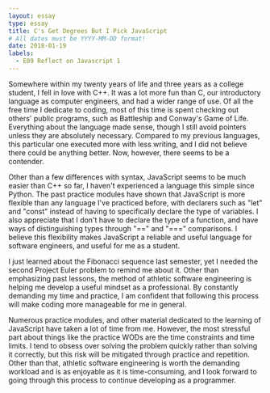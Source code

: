 ```yaml
---
layout: essay
type: essay
title: C's Get Degrees But I Pick JavaScript
# All dates must be YYYY-MM-DD format!
date: 2018-01-19
labels:
  - E09 Reflect on Javascript 1
---
```


Somewhere within my twenty years of life and three years as a college student, I fell in love with C++. It was a lot more fun than C, our introductory language as computer engineers, and had a wider range of use. Of all the free time I dedicate to coding, most of this time is spent checking out others' public programs, such as Battleship and Conway's Game of Life. Everything about the language made sense, though I still avoid pointers unless they are absolutely necessary. Compared to my previous languages, this particular one executed more with less writing, and I did not believe there could be anything better. Now, however, there seems to be a contender. 

Other than a few differences with syntax, JavaScript seems to be much easier than C++ so far, I haven't experienced a language this simple since Python. The past practice modules have shown that JavaScript is more flexible than any language I've practiced before, with declarers such as "let" and "const" instead of having to specifically declare the type of variables. I also appreciate that I don't have to declare the type of a function, and have ways of distinguishing types through "==" and "===" comparisons. I believe this flexibility makes JavaScript a reliable and useful language for software engineers, and useful for me as a student.

I just learned about the Fibonacci sequence last semester, yet I needed the second Project Euler problem to remind me about it. Other than emphasizing past lessons, the method of athletic software engineering is helping me develop a useful mindset as a professional. By constantly demanding my time and practice, I am confident that following this process will make coding more manageable for me in general. 

Numerous practice modules, and other material dedicated to the learning of JavaScript have taken a lot of time from me. However, the most stressful part about things like the practice WODs are the time constraints and time limits. I tend to obsess over solving the problem quickly rather than solving it correctly, but this risk will be mitigated through practice and repetition. Other than that, athletic software engineering is worth the demanding workload and is as enjoyable as it is time-consuming, and I look forward to going through this process to continue developing as a programmer.
